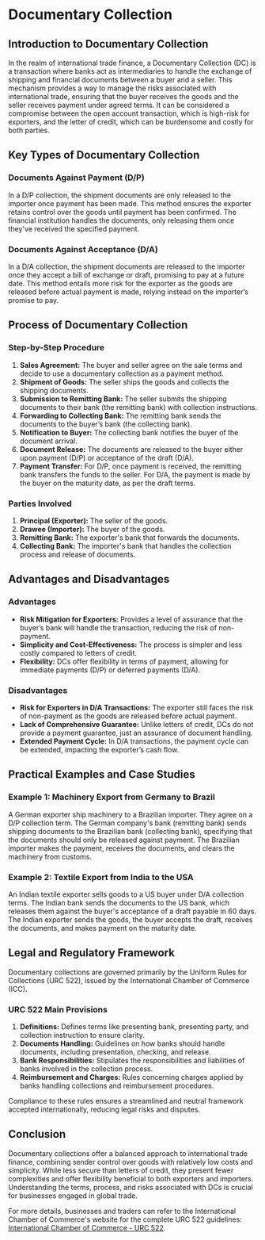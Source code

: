 # Documentary Collection

## Introduction to Documentary Collection

In the realm of international trade finance, a Documentary Collection (DC) is a transaction where banks act as intermediaries to handle the exchange of shipping and financial documents between a buyer and a seller. This mechanism provides a way to manage the risks associated with international trade, ensuring that the buyer receives the goods and the seller receives payment under agreed terms. It can be considered a compromise between the open account transaction, which is high-risk for exporters, and the letter of credit, which can be burdensome and costly for both parties.

## Key Types of Documentary Collection

### Documents Against Payment (D/P)
In a D/P collection, the shipment documents are only released to the importer once payment has been made. This method ensures the exporter retains control over the goods until payment has been confirmed. The financial institution handles the documents, only releasing them once they've received the specified payment.

### Documents Against Acceptance (D/A)
In a D/A collection, the shipment documents are released to the importer once they accept a bill of exchange or draft, promising to pay at a future date. This method entails more risk for the exporter as the goods are released before actual payment is made, relying instead on the importer’s promise to pay.

## Process of Documentary Collection

### Step-by-Step Procedure

1. **Sales Agreement:** The buyer and seller agree on the sale terms and decide to use a documentary collection as a payment method.
2. **Shipment of Goods:** The seller ships the goods and collects the shipping documents.
3. **Submission to Remitting Bank:** The seller submits the shipping documents to their bank (the remitting bank) with collection instructions.
4. **Forwarding to Collecting Bank:** The remitting bank sends the documents to the buyer’s bank (the collecting bank).
5. **Notification to Buyer:** The collecting bank notifies the buyer of the document arrival.
6. **Document Release:** The documents are released to the buyer either upon payment (D/P) or acceptance of the draft (D/A).
7. **Payment Transfer:** For D/P, once payment is received, the remitting bank transfers the funds to the seller. For D/A, the payment is made by the buyer on the maturity date, as per the draft terms.

### Parties Involved

1. **Principal (Exporter):** The seller of the goods.
2. **Drawee (Importer):** The buyer of the goods.
3. **Remitting Bank:** The exporter's bank that forwards the documents.
4. **Collecting Bank:** The importer's bank that handles the collection process and release of documents.

## Advantages and Disadvantages

### Advantages

- **Risk Mitigation for Exporters:** Provides a level of assurance that the buyer’s bank will handle the transaction, reducing the risk of non-payment.
- **Simplicity and Cost-Effectiveness:** The process is simpler and less costly compared to letters of credit.
- **Flexibility:** DCs offer flexibility in terms of payment, allowing for immediate payments (D/P) or deferred payments (D/A).

### Disadvantages

- **Risk for Exporters in D/A Transactions:** The exporter still faces the risk of non-payment as the goods are released before actual payment.
- **Lack of Comprehensive Guarantee:** Unlike letters of credit, DCs do not provide a payment guarantee, just an assurance of document handling.
- **Extended Payment Cycle:** In D/A transactions, the payment cycle can be extended, impacting the exporter’s cash flow.

## Practical Examples and Case Studies

### Example 1: Machinery Export from Germany to Brazil

A German exporter ship machinery to a Brazilian importer. They agree on a D/P collection term. The German company's bank (remitting bank) sends shipping documents to the Brazilian bank (collecting bank), specifying that the documents should only be released against payment. The Brazilian importer makes the payment, receives the documents, and clears the machinery from customs.

### Example 2: Textile Export from India to the USA

An Indian textile exporter sells goods to a US buyer under D/A collection terms. The Indian bank sends the documents to the US bank, which releases them against the buyer's acceptance of a draft payable in 60 days. The Indian exporter sends the goods, the buyer accepts the draft, receives the documents, and makes payment on the maturity date.

## Legal and Regulatory Framework

Documentary collections are governed primarily by the Uniform Rules for Collections (URC 522), issued by the International Chamber of Commerce (ICC). 

### URC 522 Main Provisions

1. **Definitions:** Defines terms like presenting bank, presenting party, and collection instruction to ensure clarity.
2. **Documents Handling:** Guidelines on how banks should handle documents, including presentation, checking, and release.
3. **Bank Responsibilities:** Stipulates the responsibilities and liabilities of banks involved in the collection process.
4. **Reimbursement and Charges:** Rules concerning charges applied by banks handling collections and reimbursement procedures.

Compliance to these rules ensures a streamlined and neutral framework accepted internationally, reducing legal risks and disputes.

## Conclusion

Documentary collections offer a balanced approach to international trade finance, combining sender control over goods with relatively low costs and simplicity. While less secure than letters of credit, they present fewer complexities and offer flexibility beneficial to both exporters and importers. Understanding the terms, process, and risks associated with DCs is crucial for businesses engaged in global trade. 

For more details, businesses and traders can refer to the International Chamber of Commerce's website for the complete URC 522 guidelines:
[International Chamber of Commerce - URC 522](https://iccwbo.org/publication/uniform-rules-for-collections-urc-522/).